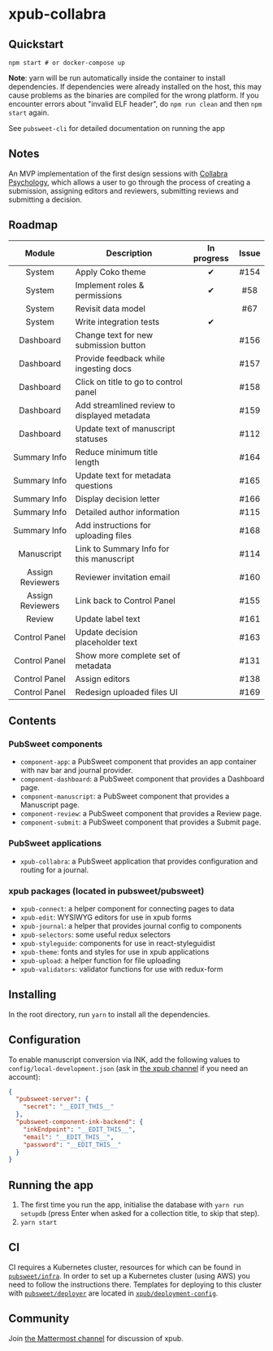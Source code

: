# xpub-collabra  

## Quickstart

```
npm start # or docker-compose up
```

**Note**: yarn will be run automatically inside the container to install dependencies. If dependencies were already installed on the host, this may cause problems as the binaries are compiled for the wrong platform. If you encounter errors about "invalid ELF header", do `npm run clean` and then `npm start` again.

See `pubsweet-cli` for detailed documentation on running the app

## Notes

An MVP implementation of the first design sessions with [Collabra Psychology](https://www.collabra.org/), which allows a user to go through the process of creating a submission, assigning editors and reviewers, submitting reviews and submitting a decision.  

## Roadmap

|Module             |Description                                    |In progress    |Issue
|:---:              |---                                            |:---:          |:---:
|System             |Apply Coko theme                               |&#x2714;       |#154
|System             |Implement roles & permissions                  |&#x2714;       |#58
|System             |Revisit data model                             |               |#67
|System             |Write integration tests                        |&#x2714;       |
|Dashboard          |Change text for new submission button          |               |#156
|Dashboard          |Provide feedback while ingesting docs          |               |#157
|Dashboard          |Click on title to go to control panel          |               |#158
|Dashboard          |Add streamlined review to displayed metadata   |               |#159
|Dashboard          |Update text of manuscript statuses             |               |#112
|Summary Info       |Reduce minimum title length                    |               |#164
|Summary Info       |Update text for metadata questions             |               |#165
|Summary Info       |Display decision letter                        |               |#166
|Summary Info       |Detailed author information                    |               |#115
|Summary Info       |Add instructions for uploading files           |               |#168
|Manuscript         |Link to Summary Info for this manuscript       |               |#114
|Assign Reviewers   |Reviewer invitation email                      |               |#160
|Assign Reviewers   |Link back to Control Panel                     |               |#155
|Review             |Update label text                              |               |#161
|Control Panel      |Update decision placeholder text               |               |#163
|Control Panel      |Show more complete set of metadata             |               |#131
|Control Panel      |Assign editors                                 |               |#138
|Control Panel      |Redesign uploaded files UI                     |               |#169

## Contents

### PubSweet components

* `component-app`: a PubSweet component that provides an app container with nav bar and journal provider.
* `component-dashboard`: a PubSweet component that provides a Dashboard page.
* `component-manuscript`: a PubSweet component that provides a Manuscript page.
* `component-review`: a PubSweet component that provides a Review page.
* `component-submit`: a PubSweet component that provides a Submit page.

### PubSweet applications

* `xpub-collabra`: a PubSweet application that provides configuration and routing for a journal.

### xpub packages (located in pubsweet/pubsweet)

* `xpub-connect`: a helper component for connecting pages to data
* `xpub-edit`: WYSIWYG editors for use in xpub forms
* `xpub-journal`: a helper that provides journal config to components
* `xpub-selectors`: some useful redux selectors
* `xpub-styleguide`: components for use in react-styleguidist
* `xpub-theme`: fonts and styles for use in xpub applications
* `xpub-upload`: a helper function for file uploading
* `xpub-validators`: validator functions for use with redux-form

## Installing

In the root directory, run `yarn` to install all the dependencies.

## Configuration

To enable manuscript conversion via INK, add the following values to `config/local-development.json` (ask in [the xpub channel](https://mattermost.coko.foundation/coko/channels/xpub) if you need an account):

```json
{
  "pubsweet-server": {
    "secret": "__EDIT_THIS__"
  },
  "pubsweet-component-ink-backend": {
    "inkEndpoint": "__EDIT_THIS__",
    "email": "__EDIT_THIS__",
    "password": "__EDIT_THIS__"
  }
}
```

## Running the app

1. The first time you run the app, initialise the database with `yarn run setupdb` (press Enter when asked for a collection title, to skip that step).
2. `yarn start`

## CI

CI requires a Kubernetes cluster, resources for which can be found in [`pubsweet/infra`](https://gitlab.coko.foundation/pubsweet/infra). In order to set up a Kubernetes cluster (using AWS) you need to follow the instructions there. Templates for deploying to this cluster with [`pubsweet/deployer`](https://gitlab.coko.foundation/pubsweet/deployer) are located in [`xpub/deployment-config`](https://gitlab.coko.foundation/xpub/deployment-config).

## Community

Join [the Mattermost channel](https://mattermost.coko.foundation/coko/channels/xpub) for discussion of xpub.

